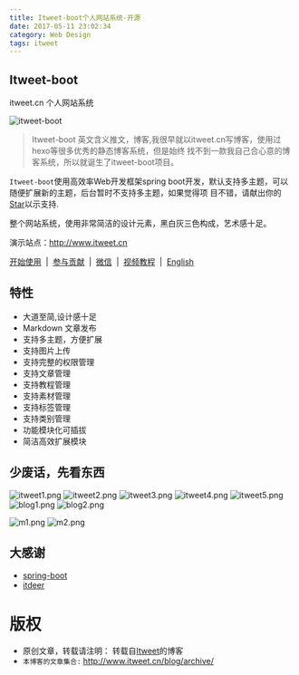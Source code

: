 ```yaml
---
title: Itweet-boot个人网站系统-开源
date: 2017-05-11 23:02:34
category: Web Design
tags: itweet
---
```

## Itweet-boot
itweet.cn 个人网站系统

![itweet-boot](https://github.com/itweet/itweet-boot/raw/master/images/dribbble.gif)

> Itweet-boot 英文含义推文，博客,我很早就以itweet.cn写博客，使用过hexo等很多优秀的静态博客系统，但是始终
> 找不到一款我自己合心意的博客系统，所以就诞生了itweet-boot项目。

`Itweet-boot`使用高效率Web开发框架spring boot开发，默认支持多主题，可以随便扩展新的主题，后台暂时不支持多主题，如果觉得项
目不错，请献出你的[Star](https://github.com/itweet/itweet-boot/stargazers)以示支持.

整个网站系统，使用非常简洁的设计元素，黑白灰三色构成，艺术感十足。

演示站点：http://www.itweet.cn

[开始使用](quickstart.md)&nbsp; | &nbsp;[参与贡献](contribution.md)&nbsp; | &nbsp;[微信](weixin.md)&nbsp; | &nbsp;[视频教程](video.md)&nbsp; | &nbsp;[English](README.md)

## 特性

+ 大道至简,设计感十足
+ Markdown 文章发布
+ 支持多主题，方便扩展
+ 支持图片上传
+ 支持完整的权限管理
+ 支持文章管理
+ 支持教程管理
+ 支持素材管理
+ 支持标签管理
+ 支持类别管理
+ 功能模块化可插拔
+ 简洁高效扩展模块

## 少废话，先看东西

![itweet1.png](https://github.com/itweet/itweet-boot/raw/master/images/itweet1.png)
![itweet2.png](https://github.com/itweet/itweet-boot/raw/master/images/itweet2.png)
![itweet3.png](https://github.com/itweet/itweet-boot/raw/master/images/itweet3.png)
![itweet4.png](https://github.com/itweet/itweet-boot/raw/master/images/itweet4.png)
![itweet5.png](https://github.com/itweet/itweet-boot/raw/master/images/itweet5.png)
![blog1.png](https://github.com/itweet/itweet-boot/raw/master/images/blog1.png)
![blog2.png](https://github.com/itweet/itweet-boot/raw/master/images/blog2.png)

![m1.png](https://github.com/itweet/itweet-boot/raw/master/images/m1.png)
![m2.png](https://github.com/itweet/itweet-boot/raw/master/images/m2.png)


## 大感谢

+ [spring-boot](https://projects.spring.io/spring-boot)
+ [itdeer](https://github.com/itdeer)


# 版权
 - 原创文章，转载请注明： 转载自[Itweet](http://www.itweet.cn)的博客
 - `本博客的文章集合:` http://www.itweet.cn/blog/archive/
 